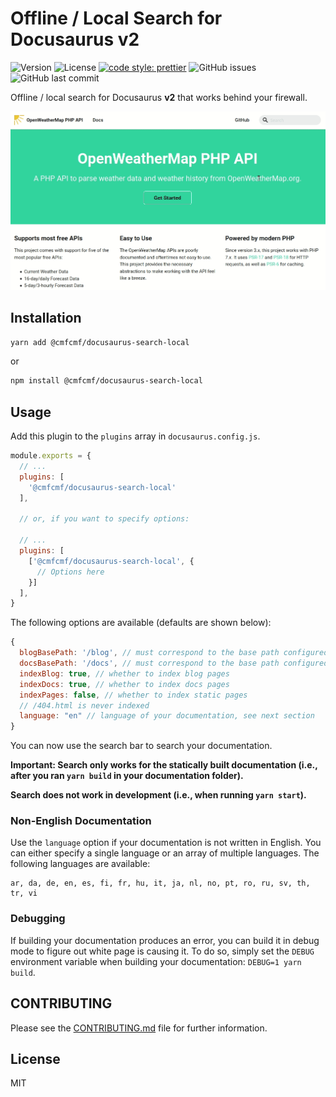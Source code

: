 # Offline / Local Search for Docusaurus v2

![Version](https://img.shields.io/npm/v/@cmfcmf/docusaurus-search-local?style=flat-square)
![License](https://img.shields.io/npm/l/@cmfcmf/docusaurus-search-local?style=flat-square)
[![code style: prettier](https://img.shields.io/badge/code_style-prettier-ff69b4.svg?style=flat-square)](https://github.com/prettier/prettier)
![GitHub issues](https://img.shields.io/github/issues/cmfcmf/docusaurus-search-local?style=flat-square)
![GitHub last commit](https://img.shields.io/github/last-commit/cmfcmf/docusaurus-search-local?style=flat-square)

Offline / local search for Docusaurus **v2** that works behind your firewall.

![Search in Action](docs/preview.gif)

## Installation

```bash
yarn add @cmfcmf/docusaurus-search-local
```

or

```bash
npm install @cmfcmf/docusaurus-search-local
```

## Usage

Add this plugin to the `plugins` array in `docusaurus.config.js`.

```js
module.exports = {
  // ...
  plugins: [
    '@cmfcmf/docusaurus-search-local'
  ],

  // or, if you want to specify options:

  // ...
  plugins: [
    ['@cmfcmf/docusaurus-search-local', {
      // Options here
    }]
  ],
}
```

The following options are available (defaults are shown below):

```js
{
  blogBasePath: '/blog', // must correspond to the base path configured for the blog plugin
  docsBasePath: '/docs', // must correspond to the base path configured for the docs plugin
  indexBlog: true, // whether to index blog pages
  indexDocs: true, // whether to index docs pages
  indexPages: false, // whether to index static pages
  // /404.html is never indexed
  language: "en" // language of your documentation, see next section
}
```

You can now use the search bar to search your documentation.

**Important: Search only works for the statically built documentation (i.e., after you ran `yarn build` in your documentation folder).**

**Search does **not** work in development (i.e., when running `yarn start`).**

### Non-English Documentation

Use the `language` option if your documentation is not written in English. You can either specify a single language or an array of multiple languages.
The following languages are available:

    ar, da, de, en, es, fi, fr, hu, it, ja, nl, no, pt, ro, ru, sv, th, tr, vi

### Debugging

If building your documentation produces an error, you can build it in debug mode to figure out
white page is causing it. To do so, simply set the `DEBUG` environment variable when building
your documentation: `DEBUG=1 yarn build`.

## CONTRIBUTING

Please see the [CONTRIBUTING.md](CONTRIBUTING.md) file for further information.

## License

MIT

